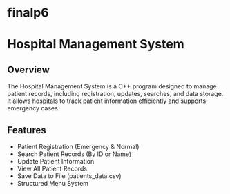 # finalp6

# Hospital Management System

## Overview
The Hospital Management System is a C++ program designed to manage patient records, including registration, updates, searches, and data storage. It allows hospitals to track patient information efficiently and supports emergency cases.

## Features
- Patient Registration (Emergency & Normal)
- Search Patient Records (By ID or Name)
- Update Patient Information
- View All Patient Records
- Save Data to File (patients_data.csv)
- Structured Menu System